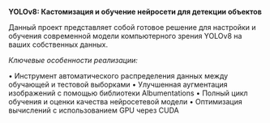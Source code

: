 **YOLOv8: Кастомизация и обучение нейросети для детекции объектов**

Данный проект представляет собой готовое решение для настройки и обучения современной модели компьютерного зрения YOLOv8 на ваших собственных данных.

*Ключевые особенности реализации:*

• Инструмент автоматического распределения данных между обучающей и тестовой выборками
• Улучшенная аугментация изображений с помощью библиотеки Albumentations
• Полный цикл обучения и оценки качества нейросетевой модели
• Оптимизация вычислений с использованием GPU через CUDA
